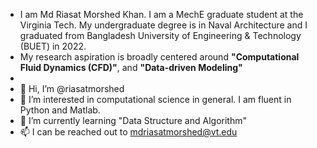 - I am Md Riasat Morshed Khan. I am a MechE graduate student at the Virginia Tech. My undergraduate degree is in Naval Architecture and I graduated from Bangladesh University of Engineering & Technology (BUET) in 2022. 
-  My research aspiration is broadly centered around **"Computational Fluid Dynamics (CFD)"**, and **"Data-driven Modeling"**
- 
- 👋 Hi, I’m @riasatmorshed
- 👀 I’m interested in computational science in general. I am fluent in Python and Matlab.
- 🌱 I’m currently learning "Data Structure and Algorithm"
- 📫 I can be reached out to mdriasatmorshed@vt.edu

<!---
riasatmorshed/riasatmorshed is a ✨ special ✨ repository because its `README.md` (this file) appears on your GitHub profile.
You can click the Preview link to take a look at your changes.
--->
